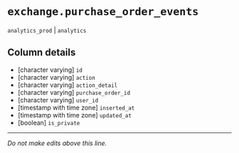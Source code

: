 # `exchange.purchase_order_events`
`analytics_prod` | `analytics`

## Column details
* [character varying] `id`
* [character varying] `action`
* [character varying] `action_detail`
* [character varying] `purchase_order_id`
* [character varying] `user_id`
* [timestamp with time zone] `inserted_at`
* [timestamp with time zone] `updated_at`
* [boolean]   `is_private`

-------------------------------------------------------------------------------
*Do not make edits above this line.*
